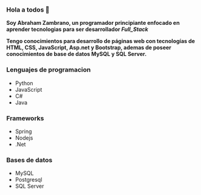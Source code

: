 ### Hola a todos 👋

**Soy Abraham Zambrano, un programador principiante enfocado en aprender tecnologias para ser desarrollador  _Full_Stack_**

**Tengo conocimientos para desarrollo de páginas web con tecnologías de HTML, CSS, JavaScript, Asp.net y Bootstrap, ademas de poseer conocimientos de base de datos MySQL y SQL Server.**

### Lenguajes de programacion
* Python
* JavaScript
* C#
* Java

### Frameworks
* Spring
* Nodejs
* .Net

### Bases de datos
* MySQL
* Postgresql
* SQL Server
<!--
**Skeletoxs/Skeletoxs** is a ✨ _special_ ✨ repository because its `README.md` (this file) appears on your GitHub profile.

Here are some ideas to get you started:

- 🔭 I’m currently working on ...
- 🌱 I’m currently learning ...
- 👯 I’m looking to collaborate on ...
- 🤔 I’m looking for help with ...
- 💬 Ask me about ...
- 📫 How to reach me: ...
- 😄 Pronouns: ...
- ⚡ Fun fact: ...
-->
